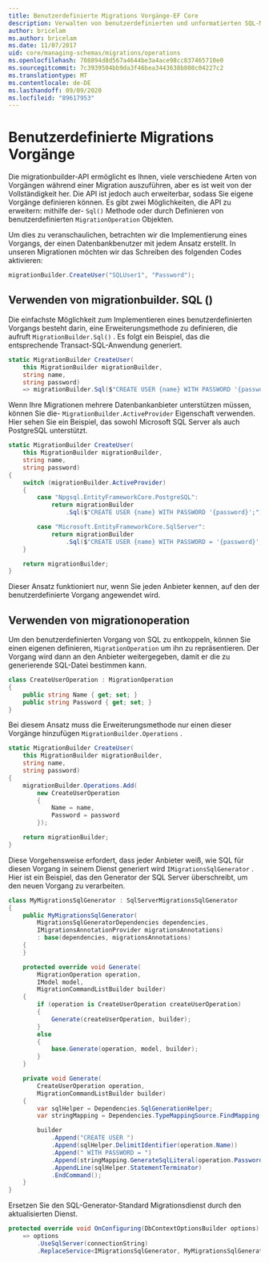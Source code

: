 ```yaml
---
title: Benutzerdefinierte Migrations Vorgänge-EF Core
description: Verwalten von benutzerdefinierten und unformatierten SQL-Migrationen für die Datenbankschema Entity Framework Core Verwaltung
author: bricelam
ms.author: bricelam
ms.date: 11/07/2017
uid: core/managing-schemas/migrations/operations
ms.openlocfilehash: 708894d8d567a4644be3a4ace98cc837465710e0
ms.sourcegitcommit: 7c3939504bb9da3f46bea3443638b808c04227c2
ms.translationtype: MT
ms.contentlocale: de-DE
ms.lasthandoff: 09/09/2020
ms.locfileid: "89617953"
---
```

# <a name="custom-migrations-operations"></a>Benutzerdefinierte Migrations Vorgänge

Die migrationbuilder-API ermöglicht es Ihnen, viele verschiedene Arten von Vorgängen während einer Migration auszuführen, aber es ist weit von der Vollständigkeit her. Die API ist jedoch auch erweiterbar, sodass Sie eigene Vorgänge definieren können. Es gibt zwei Möglichkeiten, die API zu erweitern: mithilfe der- `Sql()` Methode oder durch Definieren von benutzerdefinierten `MigrationOperation` Objekten.

Um dies zu veranschaulichen, betrachten wir die Implementierung eines Vorgangs, der einen Datenbankbenutzer mit jedem Ansatz erstellt. In unseren Migrationen möchten wir das Schreiben des folgenden Codes aktivieren:

``` csharp
migrationBuilder.CreateUser("SQLUser1", "Password");
```

## <a name="using-migrationbuildersql"></a>Verwenden von migrationbuilder. SQL ()

Die einfachste Möglichkeit zum Implementieren eines benutzerdefinierten Vorgangs besteht darin, eine Erweiterungsmethode zu definieren, die aufruft `MigrationBuilder.Sql()` . Es folgt ein Beispiel, das die entsprechende Transact-SQL-Anwendung generiert.

``` csharp
static MigrationBuilder CreateUser(
    this MigrationBuilder migrationBuilder,
    string name,
    string password)
    => migrationBuilder.Sql($"CREATE USER {name} WITH PASSWORD '{password}';");
```

Wenn Ihre Migrationen mehrere Datenbankanbieter unterstützen müssen, können Sie die- `MigrationBuilder.ActiveProvider` Eigenschaft verwenden. Hier sehen Sie ein Beispiel, das sowohl Microsoft SQL Server als auch PostgreSQL unterstützt.

``` csharp
static MigrationBuilder CreateUser(
    this MigrationBuilder migrationBuilder,
    string name,
    string password)
{
    switch (migrationBuilder.ActiveProvider)
    {
        case "Npgsql.EntityFrameworkCore.PostgreSQL":
            return migrationBuilder
                .Sql($"CREATE USER {name} WITH PASSWORD '{password}';");

        case "Microsoft.EntityFrameworkCore.SqlServer":
            return migrationBuilder
                .Sql($"CREATE USER {name} WITH PASSWORD = '{password}';");
    }

    return migrationBuilder;
}
```

Dieser Ansatz funktioniert nur, wenn Sie jeden Anbieter kennen, auf den der benutzerdefinierte Vorgang angewendet wird.

## <a name="using-a-migrationoperation"></a>Verwenden von migrationoperation

Um den benutzerdefinierten Vorgang von SQL zu entkoppeln, können Sie einen eigenen definieren, `MigrationOperation` um ihn zu repräsentieren. Der Vorgang wird dann an den Anbieter weitergegeben, damit er die zu generierende SQL-Datei bestimmen kann.

``` csharp
class CreateUserOperation : MigrationOperation
{
    public string Name { get; set; }
    public string Password { get; set; }
}
```

Bei diesem Ansatz muss die Erweiterungsmethode nur einen dieser Vorgänge hinzufügen `MigrationBuilder.Operations` .

``` csharp
static MigrationBuilder CreateUser(
    this MigrationBuilder migrationBuilder,
    string name,
    string password)
{
    migrationBuilder.Operations.Add(
        new CreateUserOperation
        {
            Name = name,
            Password = password
        });

    return migrationBuilder;
}
```

Diese Vorgehensweise erfordert, dass jeder Anbieter weiß, wie SQL für diesen Vorgang in seinem Dienst generiert wird `IMigrationsSqlGenerator` . Hier ist ein Beispiel, das den Generator der SQL Server überschreibt, um den neuen Vorgang zu verarbeiten.

``` csharp
class MyMigrationsSqlGenerator : SqlServerMigrationsSqlGenerator
{
    public MyMigrationsSqlGenerator(
        MigrationsSqlGeneratorDependencies dependencies,
        IMigrationsAnnotationProvider migrationsAnnotations)
        : base(dependencies, migrationsAnnotations)
    {
    }

    protected override void Generate(
        MigrationOperation operation,
        IModel model,
        MigrationCommandListBuilder builder)
    {
        if (operation is CreateUserOperation createUserOperation)
        {
            Generate(createUserOperation, builder);
        }
        else
        {
            base.Generate(operation, model, builder);
        }
    }

    private void Generate(
        CreateUserOperation operation,
        MigrationCommandListBuilder builder)
    {
        var sqlHelper = Dependencies.SqlGenerationHelper;
        var stringMapping = Dependencies.TypeMappingSource.FindMapping(typeof(string));

        builder
            .Append("CREATE USER ")
            .Append(sqlHelper.DelimitIdentifier(operation.Name))
            .Append(" WITH PASSWORD = ")
            .Append(stringMapping.GenerateSqlLiteral(operation.Password))
            .AppendLine(sqlHelper.StatementTerminator)
            .EndCommand();
    }
}
```

Ersetzen Sie den SQL-Generator-Standard Migrationsdienst durch den aktualisierten Dienst.

``` csharp
protected override void OnConfiguring(DbContextOptionsBuilder options)
    => options
        .UseSqlServer(connectionString)
        .ReplaceService<IMigrationsSqlGenerator, MyMigrationsSqlGenerator>();
```
